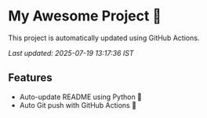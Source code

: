 # My Awesome Project 🚀

This project is automatically updated using GitHub Actions.

_Last updated: 2025-07-19 13:17:36 IST_

## Features
- Auto-update README using Python 🐍
- Auto Git push with GitHub Actions 🤖
